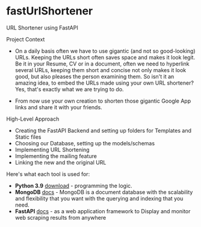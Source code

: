 # fastUrlShortener
URL Shortener using FastAPI

Project Context

- On a daily basis often we have to use gigantic (and not so good-looking) URLs. Keeping the URLs short often saves space and makes it look legit. Be it in your Resume, CV or in a document, often we need to hyperlink several URLs, keeping them short and concise not only makes it look good, but also pleases the person examining them. So isn't it an amazing idea, to embed the URLs made using your own URL shortener? Yes, that's exactly what we are trying to do.

- From now use your own creation to shorten those gigantic Google App links and share it with your friends.

High-Level Approach

- Creating the FastAPI Backend and setting up folders for Templates and Static files
- Choosing our Database, setting up the models/schemas
- Implementing URL Shortening
- Implementing the mailing feature
- Linking the new and the original URL

Here's what each tool is used for:

- **Python 3.9** [download](https://www.python.org/download/) - programming the logic.
- **MongoDB** [docs]([https://dtsx.io/3nQnjz1](https://www.mongodb.com/docs/)) - MongoDB is a document database with the scalability and flexibility that you want with the querying and indexing that you need.
- **FastAPI** [docs](https://fastapi.tiangolo.com/) - as a web application framework to Display and monitor web scraping results from anywhere
